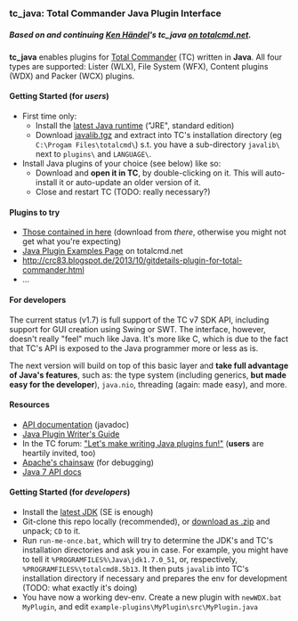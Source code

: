 ### tc_java: Total Commander Java Plugin Interface

##### Based on and continuing [Ken Händel](mailto:kschwiersch@yahoo.de)'s **tc_java** [on totalcmd.net](http://www.totalcmd.net/plugring/tc_java.html).

**tc_java** enables plugins for [Total Commander](http://ghisler.com) (TC) written in **Java**. All four types are supported: Lister (WLX), File System (WFX), Content plugins (WDX) and Packer (WCX) plugins.

#### Getting Started (for *users*)
* First time only:
    * Install the [latest Java runtime](http://www.java.com/en/download/manual.jsp) ("JRE", standard edition)
    * Download [javalib.tgz](http://www.totalcmd.net/download.php?id=tc_java) and extract into TC's installation directory (eg `C:\Progam Files\totalcmd\`) s.t. you have a sub-directory `javalib\` next to `plugins\` and `LANGUAGE\`.
* Install Java plugins of your choice (see below) like so:
    * Download and **open it in TC**, by double-clicking on it. This will auto-install it or auto-update an older version of it.
    * Close and restart TC (TODO: really necessary?)

#### Plugins to try
* [Those contained in here](https://github.com/meisl/tc_java-NG/blob/master/dist/README.md) (download from *there*, otherwise you might not get what you're expecting)
* [Java Plugin Examples Page](http://java.totalcmd.net/V1.7/examples.html) on totalcmd.net
* http://crc83.blogspot.de/2013/10/gitdetails-plugin-for-total-commander.html
* ...

#### For developers
The current status (v1.7) is full support of the TC v7 SDK API, including support for GUI creation using Swing or SWT. The interface, however, doesn't really "feel" much like Java. It's more like C, which is due to the fact that TC's API is exposed to the Java programmer more or less as is.

The next version will build on top of this basic layer and **take full advantage of  Java's features**, such as: the type system (including generics, **but made easy for the developer**), `java.nio`, threading (again: made easy), and more.

#### Resources
* [API documentation](https://htmlpreview.github.com?https://github.com/meisl/tc_java-NG/master/doc/api/index.html) (javadoc)
* [Java Plugin Writer's Guide](http://java.totalcmd.net/V1.7/PluginWritersGuide.txt)
* In the TC forum: ["Let's make writing Java plugins fun!"](http://ghisler.ch/board/viewtopic.php?t=39016) (**users** are heartily invited, too)
* [Apache's chainsaw](http://logging.apache.org/chainsaw/download.html) (for debugging)
* [Java 7 API docs](http://docs.oracle.com/javase/7/docs/api/)

#### Getting Started (for *developers*)
* Install the [latest JDK](http://www.oracle.com/technetwork/java/javase/downloads/index.html) (SE is enough)
* Git-clone this repo locally (recommended), or [download as .zip](https://github.com/meisl/tc_java-NG/archive/master.zip) and unpack; `CD` to it.
* Run `run-me-once.bat`, which will try to determine the JDK's and TC's installation directories and ask you in case. For example, you might have to tell it `%PROGRAMFILES%\Java\jdk1.7.0_51`, or, respectively, `%PROGRAMFILES%\totalcmd8.5b13`. It then puts `javalib` into TC's installation directory if necessary and prepares the env for development (TODO: what exactly it's doing)
* You have now a working dev-env. Create a new plugin with `newWDX.bat MyPlugin`, and edit `example-plugins\MyPlugin\src\MyPlugin.java`
